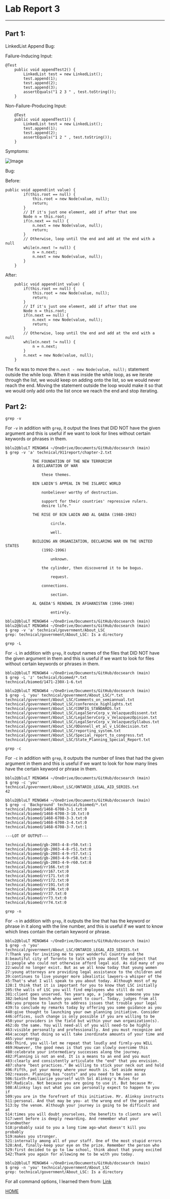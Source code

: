 # Lab Report 3
---
## Part 1: 
LinkedList Append Bug:

Failure-Inducing Input:
```
@Test
    public void appendTest2() {
        LinkedList test = new LinkedList();
        test.append(1);
        test.append(2);
        test.append(3);
        assertEquals("1 2 3 " , test.toString());
    }
```
Non-Failure-Producing Input:
```
    @Test
    public void appendTest1() {
        LinkedList test = new LinkedList();
        test.append(1);
        test.append(2);
        assertEquals("1 2 " , test.toString());
    }
```
Symptoms:

![Image](cse_15l_lab_images/LabReport3Part1Img1.png)

Bug:

Before:
```
public void append(int value) {
        if(this.root == null) {
            this.root = new Node(value, null);
            return;
        }
        // If it's just one element, add if after that one
        Node n = this.root;
        if(n.next == null) {
            n.next = new Node(value, null);
            return;
        }
        // Otherwise, loop until the end and add at the end with a null
        while(n.next != null) {
            n = n.next;
            n.next = new Node(value, null);
        }
    }
```
After:
```
    public void append(int value) {
        if(this.root == null) {
            this.root = new Node(value, null);
            return;
        }
        // If it's just one element, add if after that one
        Node n = this.root;
        if(n.next == null) {
            n.next = new Node(value, null);
            return;
        }
        // Otherwise, loop until the end and add at the end with a null
        while(n.next != null) {
            n = n.next;
        }
        n.next = new Node(value, null);
    }
```
The fix was to move the `n.next - new Node(value, null);` statement outside the while loop. When it was inside the while loop, as we iterate through the list, we would keep on adding onto the list, so we would never reach the end. Moving the statement outside the loop would make it so that we would only add onto the list once we reach the end and stop iterating.

## Part 2: 

`grep -v`

For `-v` in addition with `grep`, it output the lines that DID NOT have the given argument and this is useful if we want to look for lines without certain keywords or phrases in them.
```
bblu2@bluLT MINGW64 ~/OneDrive/Documents/GitHub/docsearch (main)
$ grep -v 'a' technical/911report/chapter-2.txt

            THE FOUNDATION OF THE NEW TERRORISM
            A DECLARATION OF WAR

                these themes.

            BIN LADIN'S APPEAL IN THE ISLAMIC WORLD

                nonbeliever worthy of destruction.

                support for their countries' repressive rulers.
                desire life."

            THE RISE OF BIN LADIN AND AL QAEDA (1988-1992)

                    circle.

                    well.

            BUILDING AN ORGANIZATION, DECLARING WAR ON THE UNITED STATES
                (1992-1996)

                    unknown.

                the cylinder, then discovered it to be bogus.

                    request.

                connections.

                    section.

            AL QAEDA'S RENEWAL IN AFGHANISTAN (1996-1998)

                    entirely.
```
```
bblu2@bluLT MINGW64 ~/OneDrive/Documents/GitHub/docsearch (main)
bblu2@bluLT MINGW64 ~/OneDrive/Documents/GitHub/docsearch (main)
$ grep -v 'a' technical/government/About_LSC
grep: technical/government/About_LSC: Is a directory
```


`grep -L`

For `-L` in addition with `grep`, it output names of the files that DID NOT have the given argument in them and this is useful if we want to look for files without certain keywords or phrases in them.
```
bblu2@bluLT MINGW64 ~/OneDrive/Documents/GitHub/docsearch (main)
$ grep -L 'z' technical/biomed/*.txt
technical/biomed/1471-230X-1-6.txt
```
```
bblu2@bluLT MINGW64 ~/OneDrive/Documents/GitHub/docsearch (main)
$ grep -L 'you' technical/government/About_LSC/*.txt
technical/government/About_LSC/Comments_on_semiannual.txt
technical/government/About_LSC/conference_highlights.txt
technical/government/About_LSC/CONFIG_STANDARDS.txt
technical/government/About_LSC/LegalServCorp_v_VelazquezDissent.txt
technical/government/About_LSC/LegalServCorp_v_VelazquezOpinion.txt
technical/government/About_LSC/LegalServCorp_v_VelazquezSyllabus.txt
technical/government/About_LSC/ODonnell_et_al_v_LSCdecision.txt
technical/government/About_LSC/reporting_system.txt
technical/government/About_LSC/Special_report_to_congress.txt
technical/government/About_LSC/State_Planning_Special_Report.txt
```


`grep -c`

For `-c` in addition with `grep`, it outputs the number of lines that had the given argument in them and this is useful if we want to look for how many lines have the certain keyword or phrase in them.
```
bblu2@bluLT MINGW64 ~/OneDrive/Documents/GitHub/docsearch (main)
$ grep -c 'you' technical/government/About_LSC/ONTARIO_LEGAL_AID_SERIES.txt
42
```
```
bblu2@bluLT MINGW64 ~/OneDrive/Documents/GitHub/docsearch (main)
$ grep -c 'Background' technical/biomed/*.txt
technical/biomed/1468-6708-3-1.txt:0
technical/biomed/1468-6708-3-10.txt:0
technical/biomed/1468-6708-3-3.txt:0
technical/biomed/1468-6708-3-4.txt:0
technical/biomed/1468-6708-3-7.txt:1

---LOT OF OUTPUT---

technical/biomed/gb-2003-4-8-r50.txt:1
technical/biomed/gb-2003-4-8-r51.txt:0
technical/biomed/gb-2003-4-9-r57.txt:1
technical/biomed/gb-2003-4-9-r58.txt:1
technical/biomed/gb-2003-4-9-r60.txt:0
technical/biomed/rr166.txt:0
technical/biomed/rr167.txt:0
technical/biomed/rr171.txt:0
technical/biomed/rr172.txt:0
technical/biomed/rr191.txt:0
technical/biomed/rr196.txt:0
technical/biomed/rr37.txt:0
technical/biomed/rr73.txt:0
technical/biomed/rr74.txt:0
```


`grep -n`

For `-n` in addition with `grep`, it outputs the line that has the keyword or phrase in it along with the line number, and this is useful if we want to know which lines contain the certain keyword or phrase.
```
bblu2@bluLT MINGW64 ~/OneDrive/Documents/GitHub/docsearch (main)
$ grep -n 'you' technical/government/About_LSC/ONTARIO_LEGAL_AID_SERIES.txt
7:Thank you for inviting me to your wonderful Country and the
8:beautiful city of Toronto to talk with you about the subject that
11:people who could not otherwise afford legal aid. As did many of you
22:would no longer exist. But as we all know today that young women
27:young attorneys are providing legal assistance to the children and
39:continues to live younger more idealistic lawyers-a whisper of the
45:That's what I will speak to you about today. Although most of my
128:I think that it is important for you to know that LSC initially
205:the walls of LSC you will find employees who still do not
381:client goes unserved. Ten years ago, a judge was someone you saw
382:behind the bench when you went to court. Today, judges from all
406:you propose to launch to address issues that trouble your legal
439:to conclude my remarks today by offering you some guidance as you
440:give thought to launching your own planning initiative. Consider
446:offices, such change is only possible if you are willing to be
450:your providers in the field but within your own organization(s).
462:do the same. You will need-all of you will need-to be highly
463:visible personally and professionally. And you must recognize and
464:accept that doing so will take inordinate amounts of your time and
465:your energy.
466:Third, you will-let me repeat that loudly and firmly-you WILL
469:However, the good news is that you can slowly overcome this
480:celebrate your intermediary successes along the journey.
482:Planning is not an end. It is a means to an end and you must
483:clearly and consistently articulate the "end" that you envision.
487:share "best practices." Be willing to stick your neck out and hold
496:Fifth, put your money where your mouth is. Set aside money
502:reason. Planning has "costs" and you need to be seen as an
506:Sixth-Familiarize yourself with Sol Alinksy's Rules for
507:Radicals. Not because you are going to use it. But because Mr.
508:Alinksy lays out what you can personally expect to happen to you if
509:you are in the forefront of this initiative. Mr. Alinksy instructs
511:personal. And that may be you- at the wrong end of the personal
513:by the venom. Although your journey is going to be difficult and at
514:times you will doubt yourselves, the benefits to clients are well
517:went before is deeply rewarding. And remember what your Grandmother
518:probably said to you a long time ago-what doesn't kill you probably
519:makes you stronger.
521:internally among all of your staff. One of the most stupid errors
528:And, finally-keep your eye on the prize. Remember the person who
529:first decided to go to law school, think about that young excited
542:Thank you again for allowing me to be with you today.
```
```
bblu2@bluLT MINGW64 ~/OneDrive/Documents/GitHub/docsearch (main)
$ grep -n 'you' technical/government/About_LSC
grep: technical/government/About_LSC: Is a directory
```


For all command options, I learned them from: [Link](https://www.oreilly.com/library/view/macintosh-terminal-pocket/9781449328962/re39.html)


[HOME](https://guiuiy.github.io/cse15l-lab-reports/)



